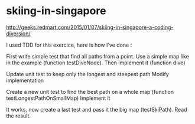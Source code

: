 # skiing-in-singapore
http://geeks.redmart.com/2015/01/07/skiing-in-singapore-a-coding-diversion/

I used TDD for this exercice, here is how I've done :

First write simple test that find all paths from a point. Use a simple map like in the example (function testDiveNode).
Then implement it (function dive)

Update unit test to keep only the longest and steepest path
Modify implementation

Create a new unit test to find the best path on a whole map (function testLongestPathOnSmallMap)
Implement it

It works, now create a last test and pass it the big map (testSkiPath).
Read the result.
